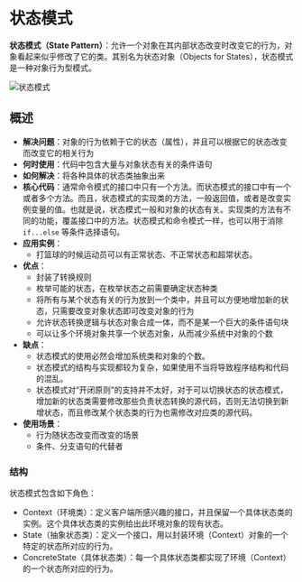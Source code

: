 # 状态模式

**状态模式（State Pattern）**：允许一个对象在其内部状态改变时改变它的行为，对象看起来似乎修改了它的类。其别名为状态对象（Objects for States），状态模式是一种对象行为型模式。

![状态模式](https://typora-1300715298.cos.ap-shanghai.myqcloud.com/uPic/image-20210615185830181.png)

## 概述

- **解决问题**：对象的行为依赖于它的状态（属性），并且可以根据它的状态改变而改变它的相关行为
- **何时使用**：代码中包含大量与对象状态有关的条件语句
- **如何解决**：将各种具体的状态类抽象出来
- **核心代码**：通常命令模式的接口中只有一个方法。而状态模式的接口中有一个或者多个方法。而且，状态模式的实现类的方法，一般返回值，或者是改变实例变量的值。也就是说，状态模式一般和对象的状态有关。实现类的方法有不同的功能，覆盖接口中的方法。状态模式和命令模式一样，也可以用于消除 `if...else` 等条件选择语句。
- **应用实例**：
  - 打篮球的时候运动员可以有正常状态、不正常状态和超常状态。
- **优点**：
  - 封装了转换规则
  - 枚举可能的状态，在枚举状态之前需要确定状态种类
  - 将所有与某个状态有关的行为放到一个类中，并且可以方便地增加新的状态，只需要改变对象状态即可改变对象的行为
  - 允许状态转换逻辑与状态对象合成一体，而不是某一个巨大的条件语句块
  - 可以让多个环境对象共享一个状态对象，从而减少系统中对象的个数
- **缺点**：
  - 状态模式的使用必然会增加系统类和对象的个数。
  - 状态模式的结构与实现都较为复杂，如果使用不当将导致程序结构和代码的混乱。
  - 状态模式对“开闭原则”的支持并不太好，对于可以切换状态的状态模式，增加新的状态类需要修改那些负责状态转换的源代码，否则无法切换到新增状态，而且修改某个状态类的行为也需修改对应类的源代码。
- **使用场景**：
  - 行为随状态改变而改变的场景
  - 条件、分支语句的代替者

### 结构

状态模式包含如下角色：

- Context（环境类）：定义客户端所感兴趣的接口，并且保留一个具体状态类的实例。这个具体状态类的实例给出此环境对象的现有状态。
- State（抽象状态类）：定义一个接口，用以封装环境（Context）对象的一个特定的状态所对应的行为。
- ConcreteState（具体状态类）：每一个具体状态类都实现了环境（Context）的一个状态所对应的行为。
